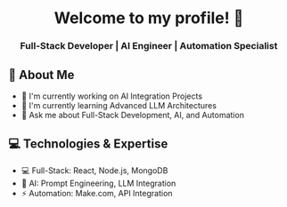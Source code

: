 <div align="center">
  
# Welcome to my profile! 👋
### Full-Stack Developer | AI Engineer | Automation Specialist

</div>

## 🚀 About Me

- 🔭 I'm currently working on AI Integration Projects
- 🌱 I'm currently learning Advanced LLM Architectures
- 💬 Ask me about Full-Stack Development, AI, and Automation

## 💻 Technologies & Expertise

- 💻 Full-Stack: React, Node.js, MongoDB
- 🤖 AI: Prompt Engineering, LLM Integration
- ⚡ Automation: Make.com, API Integration
